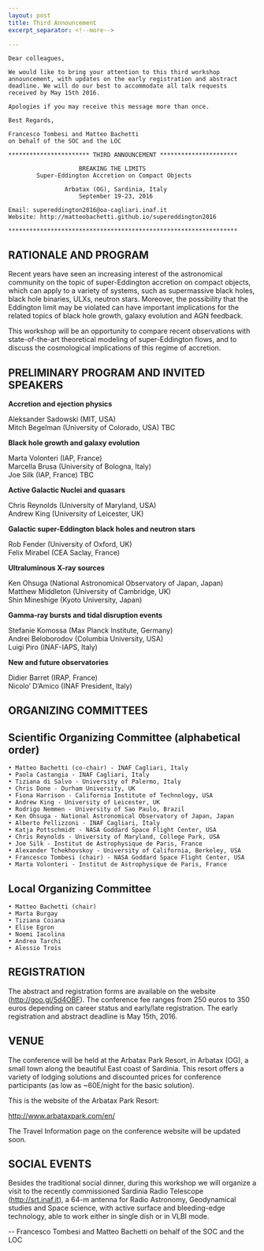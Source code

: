 ```yaml
---
layout: post
title: Third Announcement
excerpt_separator: <!--more-->

---
```


    Dear colleagues,

    We would like to bring your attention to this third workshop announcement, with updates on the early registration and abstract deadline. We will do our best to accommodate all talk requests received by May 15th 2016.

    Apologies if you may receive this message more than once.

    Best Regards,

    Francesco Tombesi and Matteo Bachetti
    on behalf of the SOC and the LOC

<!--more-->

    *********************** THIRD ANNOUNCEMENT **********************

                      	BREAKING THE LIMITS
          	Super-Eddington Accretion on Compact Objects

                 	Arbatax (OG), Sardinia, Italy
                     	September 19-23, 2016

    Email: supereddington2016@oa-cagliari.inaf.it
    Website: http://matteobachetti.github.io/supereddington2016

    *****************************************************************

RATIONALE AND PROGRAM
---------------------

Recent years have seen an increasing interest of the astronomical community on the topic of super-Eddington accretion on compact objects, which can apply to a variety of systems, such as supermassive black holes, black hole binaries, ULXs, neutron stars. Moreover, the possibility that the Eddington limit may be violated can have important implications for the related topics of black hole growth, galaxy evolution and AGN feedback.

This workshop will be an opportunity to compare recent observations with state-of-the-art theoretical modeling of super-Eddington flows, and to discuss the cosmological implications of this regime of accretion.

PRELIMINARY PROGRAM AND INVITED SPEAKERS
----------------------------------------

<b>Accretion and ejection physics</b><br />

Aleksander Sadowski (MIT, USA)<br />
Mitch Begelman (University of Colorado, USA) TBC<br />

<b>Black hole growth and galaxy evolution</b><br />

Marta Volonteri (IAP, France)<br />
Marcella Brusa (University of Bologna, Italy)<br />
Joe Silk (IAP, France) TBC<br />

<b>Active Galactic Nuclei and quasars</b><br />

Chris Reynolds (University of Maryland, USA)<br />
Andrew King (University of Leicester, UK)<br />

<b>Galactic super-Eddington black holes and neutron stars</b><br />

Rob Fender (University of Oxford, UK)<br />
Felix Mirabel (CEA Saclay, France)<br />

<b>Ultraluminous X-ray sources</b><br />

Ken Ohsuga (National Astronomical Observatory of Japan, Japan)<br />
Matthew Middleton (University of Cambridge, UK)<br />
Shin Mineshige (Kyoto University, Japan)<br />

<b>Gamma-ray bursts and tidal disruption events</b><br />

Stefanie Komossa (Max Planck Institute, Germany)<br />
Andrei Beloborodov (Columbia University, USA)<br />
Luigi Piro (INAF-IAPS, Italy)<br />

<b>New and future observatories</b><br />

Didier Barret (IRAP, France)<br />
Nicolo’ D’Amico (INAF President, Italy)<br />



ORGANIZING COMMITTEES
---------------------

## Scientific Organizing Committee (alphabetical order)

    • Matteo Bachetti (co-chair) - INAF Cagliari, Italy
    • Paola Castangia - INAF Cagliari, Italy
    • Tiziana di Salvo - University of Palermo, Italy
    • Chris Done - Durham University, UK
    • Fiona Harrison - California Institute of Technology, USA
    • Andrew King - University of Leicester, UK
    • Rodrigo Nemmen - University of Sao Paulo, Brazil
    • Ken Ohsuga - National Astronomical Observatory of Japan, Japan
    • Alberto Pellizzoni - INAF Cagliari, Italy
    • Katja Pottschmidt - NASA Goddard Space Flight Center, USA
    • Chris Reynolds - University of Maryland, College Park, USA
    • Joe Silk - Institut de Astrophysique de Paris, France
    • Alexander Tchekhovskoy - University of California, Berkeley, USA
    • Francesco Tombesi (chair) - NASA Goddard Space Flight Center, USA
    • Marta Volonteri - Institut de Astrophysique de Paris, France

## Local Organizing Committee

    • Matteo Bachetti (chair)
    • Marta Burgay
    • Tiziana Coiana
    • Elise Egron
    • Noemi Iacolina
    • Andrea Tarchi
    • Alessio Trois


REGISTRATION
------------

The abstract and registration forms are available on the website (http://goo.gl/5d4OBF). The conference fee ranges from 250 euros to 350 euros depending on career status and early/late registration. The early registration and abstract deadline is May 15th, 2016.

VENUE
-----

The conference will be held at the Arbatax Park Resort, in Arbatax (OG), a small town along the beautiful East coast of Sardinia. This resort offers a variety of lodging solutions and discounted prices for conference participants (as low as ~60E/night for the basic solution).

This is the website of the Arbatax Park Resort:

http://www.arbataxpark.com/en/

The Travel Information page on the conference website will be updated soon.

SOCIAL EVENTS
-------------

Besides the traditional social dinner, during this workshop we will organize a visit to the recently commissioned Sardinia Radio Telescope (http://srt.inaf.it), a 64-m antenna for Radio Astronomy, Geodynamical studies and Space science, with active surface and bleeding-edge technology, able to work either in single dish or in VLBI mode.

-- Francesco Tombesi and Matteo Bachetti
  on behalf of the SOC and the LOC
